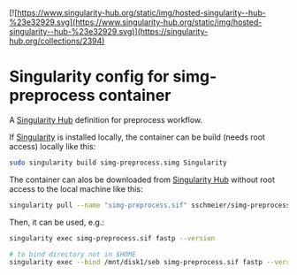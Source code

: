 [![https://www.singularity-hub.org/static/img/hosted-singularity--hub-%23e32929.svg](https://www.singularity-hub.org/static/img/hosted-singularity--hub-%23e32929.svg)](https://singularity-hub.org/collections/2394)


# Singularity config for simg-preprocess container

A [Singularity Hub](https://www.singularity-hub.org/) definition for preprocess workflow.

If [Singularity](https://sylabs.io/docs/) is installed locally, the container can be build (needs root access) locally like this:

```bash
sudo singularity build simg-preprocess.simg Singularity
```

The container can alos be downloaded from [Singularity Hub](https://www.singularity-hub.org/) without root access to the local machine like this:

```bash
singularity pull --name "simg-preprocess.sif" sschmeier/simg-preprocess:201911
```

Then, it can be used, e.g.:

```bash
singularity exec simg-preprocess.sif fastp --version

# to bind directory not in $HOME
singularity exec --bind /mnt/disk1/seb simg-preprocess.sif fastp --version
```
